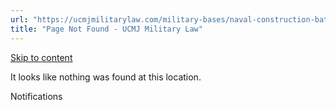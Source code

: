 ```yaml
---
url: "https://ucmjmilitarylaw.com/military-bases/naval-construction-battalion-center-gulfport-mississippi-military-defense-lawyer-ucmj-legal-guide/%7Blocation12"
title: "Page Not Found - UCMJ Military Law"
---
```


[Skip to content](https://ucmjmilitarylaw.com/military-bases/naval-construction-battalion-center-gulfport-mississippi-military-defense-lawyer-ucmj-legal-guide/%7Blocation12#content)

It looks like nothing was found at this location.

Notifications